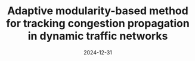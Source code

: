 ---
title: "Adaptive modularity-based method for tracking congestion propagation in dynamic traffic networks"
collection: publications
category: manuscripts
permalink: /publication/2010-10-01-paper-title-number-2
excerpt:
date: 2024-12-31
venue: 'ISPRS International Journal of Geo-Information'
slidesurl: 'http://academicpages.github.io/files/汇报.pptx'
---